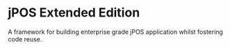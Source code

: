 # jPOS Extended Edition

A framework for building enterprise grade jPOS application whilst fostering code reuse.
